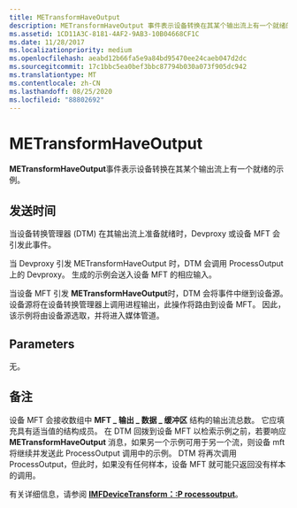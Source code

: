 ```yaml
---
title: METransformHaveOutput
description: METransformHaveOutput 事件表示设备转换在其某个输出流上有一个就绪的示例。
ms.assetid: 1CD11A3C-8181-4AF2-9AB3-10B04668CF1C
ms.date: 11/28/2017
ms.localizationpriority: medium
ms.openlocfilehash: aeabd12b66fa5e9a84bd95470ee24caeb047d2dc
ms.sourcegitcommit: 17c1bbc5ea0bef3bbc87794b030a073f905dc942
ms.translationtype: MT
ms.contentlocale: zh-CN
ms.lasthandoff: 08/25/2020
ms.locfileid: "88802692"
---
```

# <a name="metransformhaveoutput"></a>METransformHaveOutput


**METransformHaveOutput**事件表示设备转换在其某个输出流上有一个就绪的示例。

## <a name="span-idwhen_sentspanspan-idwhen_sentspanspan-idwhen_sentspanwhen-sent"></a><span id="When_sent"></span><span id="when_sent"></span><span id="WHEN_SENT"></span>发送时间


当设备转换管理器 (DTM) 在其输出流上准备就绪时，Devproxy 或设备 MFT 会引发此事件。

当 Devproxy 引发 METransformHaveOutput 时，DTM 会调用 ProcessOutput 上的 Devproxy。 生成的示例会送入设备 MFT 的相应输入。

当设备 MFT 引发 **METransformHaveOutput**时，DTM 会将事件中继到设备源。 设备源将在设备转换管理器上调用进程输出，此操作将路由到设备 MFT。 因此，该示例将由设备源选取，并将进入媒体管道。

## <a name="span-idparametersspanspan-idparametersspanspan-idparametersspanparameters"></a><span id="Parameters"></span><span id="parameters"></span><span id="PARAMETERS"></span>Parameters


无。

## <a name="remarks"></a>备注


设备 MFT 会接收数组中 **MFT \_ 输出 \_ 数据 \_ 缓冲区** 结构的输出流总数。 它应填充具有适当值的结构成员。 在 DTM 回拨到设备 MFT 以检索示例之前，若要响应 **METransformHaveOutput** 消息，如果另一个示例可用于另一个流，则设备 mft 将继续并发送此 ProcessOutput 调用中的示例。 DTM 将再次调用 ProcessOutput，但此时，如果没有任何样本，设备 MFT 就可能只返回没有样本的调用。

有关详细信息，请参阅 [**IMFDeviceTransform：:P rocessoutput**](https://docs.microsoft.com/windows/win32/api/mftransform/nf-mftransform-imfdevicetransform-processoutput)。

 

 





